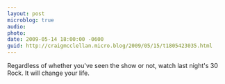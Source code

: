 ```yaml
---
layout: post
microblog: true
audio: 
photo: 
date: 2009-05-14 18:00:00 -0600
guid: http://craigmcclellan.micro.blog/2009/05/15/t1805423035.html
---
```

Regardless of whether you've seen the show or not, watch last night's 30 Rock. It will change your life.
